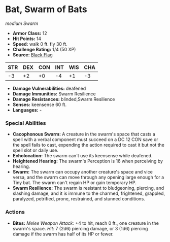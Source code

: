 # Bat, Swarm of Bats

*medium* *Swarm*

- **Armor Class:** 12
- **Hit Points:** 14 
- **Speed:** walk 0 ft. fly 30 ft.
- **Challenge Rating:** 1/4 (50 XP)
- **Source:** [Black Flag](https://koboldpress.com/kpstore/product/tovrpg-pg-mv/)

| STR | DEX | CON | INT | WIS | CHA |
| --- | --- | --- | --- | --- | --- |
| -3 | +2 | +0 | -4 | +1 | -3 |

- **Damage Vulnerabilities:** deafened
- **Damage Immunities:** Swarm Resilience
- **Damage Resistances:** blinded,Swarm Resilience
- **Senses:** keensense 60 ft.
- **Languages:** -

### Special Abilities

- **Cacophonous Swarm:** A creature in the swarm's space that casts a spell with a verbal component must succeed on a DC 12 CON save or the spell fails to cast, expending the action required to cast it but not the spell slot or daily use.
- **Echolocation:** The swarm can't use its keensense while deafened.
- **Heightened Hearing:** The swarm's Perception is 16 when perceiving by hearing.
- **Swarm:** The swarm can occupy another creature's space and vice versa, and the swarm can move through any opening large enough for a Tiny bat. The swarm can't regain HP or gain temporary HP.
- **Swarm Resilience:** The swarm is resistant to bludgeoning, piercing, and slashing damage, and it is immune to the charmed, frightened, grappled, paralyzed, petrified, prone, restrained, and stunned conditions.

### Actions

- **Bites:** _Melee Weapon Attack:_ +4 to hit, reach 0 ft., one creature in the swarm's space. _Hit:_ 7 (2d6) piercing damage, or 3 (1d6) piercing damage if the swarm has half of its HP or fewer.
